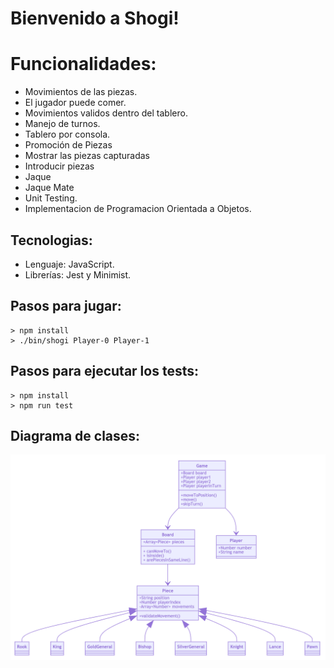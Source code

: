 # Bienvenido a Shogi!


# Funcionalidades:
* Movimientos de las piezas.
* El jugador puede comer.
* Movimientos validos dentro del tablero.
* Manejo de turnos.
* Tablero por consola.
* Promoción de Piezas
* Mostrar las piezas capturadas
* Introducir piezas
* Jaque
* Jaque Mate 
* Unit Testing.
* Implementacion de Programacion Orientada a Objetos.

## Tecnologias:
* Lenguaje: JavaScript.
* Librerías: Jest y Minimist.

## Pasos para jugar:
    > npm install
    > ./bin/shogi Player-0 Player-1

## Pasos para ejecutar los tests:
    > npm install
    > npm run test

## Diagrama de clases:
![Diagrama de clases](public/diagram.png?raw=true "Diagrama de Clases")